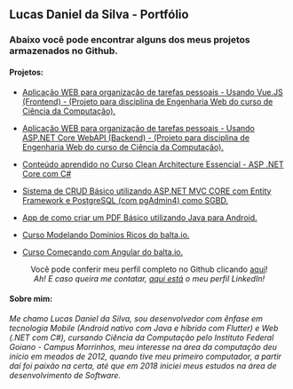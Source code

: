 ## Lucas Daniel da Silva - Portfólio
### Abaixo você pode encontrar alguns dos meus projetos armazenados no Github.

#### Projetos:
* [Aplicação WEB para organização de tarefas pessoais - Usando Vue.JS (Frontend) - (Projeto para disciplina de Engenharia Web do curso de Ciência da Computação).](https://github.com/LukeDaniel16/PlanAPI-FrontEnd)

* [Aplicação WEB para organização de tarefas pessoais - Usando ASP.NET Core WebAPI (Backend) - (Projeto para disciplina de Engenharia Web do curso de Ciência da Computação).](https://github.com/LukeDaniel16/PlanAPI-BackEnd)

* [Conteúdo aprendido no Curso Clean Architecture Essencial - ASP .NET Core com C#](https://user-images.githubusercontent.com/34628898/184560583-7b58c50d-ebbe-4271-8e50-5ac149749372.png)

* [Sistema de CRUD Básico utilizando ASP.NET MVC CORE com Entity Framework e PostgreSQL (com pgAdmin4) como SGBD.](https://github.com/LukeDaniel16/RSistemasCRUDCompleto)

* [App de como criar um PDF Básico utilizando Java para Android.](https://github.com/LukeDaniel16/CreatePDFwithJavaOnAndroidStudio)

* [Curso Modelando Domínios Ricos do balta.io.](https://github.com/LukeDaniel16/ModelandoDominiosRicos)

* [Curso Começando com Angular do balta.io.](https://github.com/LukeDaniel16/Comecando-com-Angular)
<div align='center'>
  <p>
  Você pode conferir meu perfil completo no Github clicando <a href='https://github.com/LukeDaniel16'>aqui</a>!
  <br><i>Ah! E caso queira me contatar, <a href='https://www.linkedin.com/in/lucas-daniel-da-silva-69b146188/'>aqui está<a/> o meu perfil LinkedIn!</i>  
  </p>
</div>

#### Sobre mim: 
_Me chamo Lucas Daniel da Silva, sou desenvolvedor com ênfase em tecnologia Mobile (Android nativo com Java e híbrido com Flutter) e Web (.NET com C#), cursando Ciência da Computação pelo Instituto Federal Goiano - Campus Morrinhos, meu interesse na área da computação deu início em meados de 2012, quando tive meu primeiro computador, a partir daí foi paixão na certa, até que em 2018 iniciei meus estudos na área de desenvolvimento de Software._



